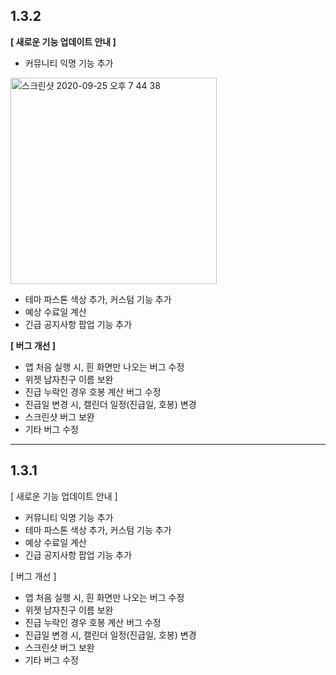 ## 1.3.2

**[ 새로운 기능 업데이트 안내 ]**
- 커뮤니티 익명 기능 추가 

<img width="330" alt="스크린샷 2020-09-25 오후 7 44 38" src="https://user-images.githubusercontent.com/59416592/94258339-ab5dff80-ff67-11ea-8f8d-baa1d40e4a6a.png">

- 테마 파스톤 색상 추가, 커스텀 기능 추가 
- 예상 수료일 계산 
- 긴급 공지사항 팝업 기능 추가 

**[ 버그 개선 ]**
- 앱 처음 실행 시, 흰 화면만 나오는 버그 수정 
- 위젯 남자친구 이름 보완
- 진급 누락인 경우 호봉 계산 버그 수정
- 진급일 변경 시, 캘린더 일정(진급일, 호봉) 변경
- 스크린샷 버그 보완
- 기타 버그 수정

--------

## 1.3.1

[ 새로운 기능 업데이트 안내 ]
- 커뮤니티 익명 기능 추가 
- 테마 파스톤 색상 추가, 커스텀 기능 추가 
- 예상 수료일 계산 
- 긴급 공지사항 팝업 기능 추가 

[ 버그 개선 ]
- 앱 처음 실행 시, 흰 화면만 나오는 버그 수정 
- 위젯 남자친구 이름 보완
- 진급 누락인 경우 호봉 계산 버그 수정
- 진급일 변경 시, 캘린더 일정(진급일, 호봉) 변경
- 스크린샷 버그 보완
- 기타 버그 수정
